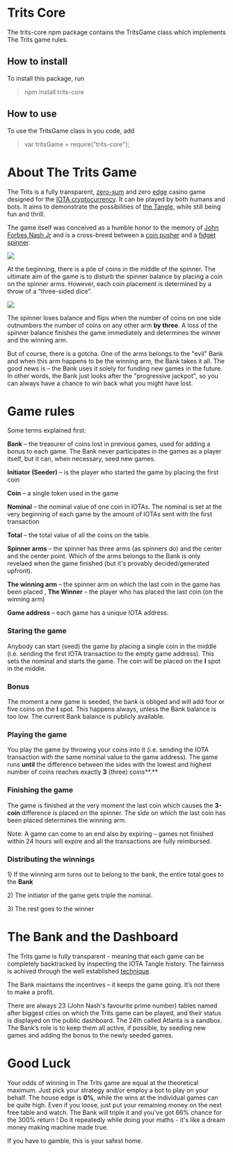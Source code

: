 # Trits Core

The trits-core npm package contains the TritsGame class which implements The Trits game rules.


## How to install

To install this package, run

> npm install trits-core

## How to use

To use the TritsGame class in you code, add

> var tritsGame = require("trits-core");

About The Trits Game
====================

The Trits is a fully transparent, <a href="https://en.wikipedia.org/wiki/Zero-sum_game" target="_blank">zero-sum</a> and zero <a href="https://cs.wikipedia.org/wiki/House_Edge" target="_blank">edge</a> casino game designed for the <a href="https://iota.org/" target="_blank">IOTA cryptocurrency</a>. It can be played by both humans and bots. It aims to demonstrate the possibilities of <a href="http://tangle.glumb.de/" target="_blank">the Tangle</a>, while still being fun and thrill.

The game itself was conceived as a humble honor to the memory of <a href="https://www.youtube.com/watch?v=oM1SflhJDoc" target="_blank">John Forbes Nash Jr</a> and is a cross-breed between a <a href="https://en.wikipedia.org/wiki/Medal_game#Pusher_gamex_type" target="_blank">coin pusher</a> and a <a href="https://en.wikipedia.org/wiki/Fidget_spinner" target="_blank">fidget spinner</a>.

<a href = "https://ia601506.us.archive.org/32/items/example_20171018/example.png"><img src="https://archive.org/download/spinner_middle/spinner_middle.png"/></a>


At the beginning, there is a pile of coins in the middle of the spinner. The ultimate aim of the game is to disturb the spinner balance by placing a coin on the spinner arms. However, each coin placement is determined by a throw of a “three-sided dice”.

<img src="https://archive.org/download/trits_logo_middle/trits_logo_middle.png"/>

The spinner loses balance and flips when the number of coins on one side outnumbers the number of coins on any other arm **by three**. A loss of the spinner balance finishes the game immediately and determines the winner and the winning arm. 

But of course, there is a gotcha. One of the arms belongs to the "evil" Bank and when this arm happens to be the winning arm, the Bank takes it all. The good news is – the Bank uses it solely for funding new games in the future. In other words, the Bank just looks after the "progressive jackpot", so you can always have a chance to win back what you might have lost.

Game rules
==========

Some terms explained first:

**Bank** – the treasurer of coins lost in previous games, used for adding a bonus to each game. The Bank never participates in the games as a player itself, but it can, when necessary, seed new games.

**Initiator (Seeder)** – is the player who started the game by placing the first coin

**Coin** – a single token used in the game

**Nominal** – the nominal value of one coin in IOTAs. The nominal is set at the very beginning of each game by the amount of IOTAs sent with the first transaction

**Total** – the total value of all the coins on the table.

**Spinner arms** – the spinner has three arms (as spinners do) and the center and the center point. Which of the arms belongs to the Bank is only revelaed when the game finished (but it's provably decided/generated upfront).

**The winning arm** – the spinner arm on which the last coin in the game has been placed
,
**The Winner** – the player who has placed the last coin (on the winning arm)

**Game address** – each game has a unique IOTA address.

### Staring the game

Anybody can start (seed) the game by placing a single coin in the middle (i.e. sending the first IOTA transaction to the empty game address). This sets the nominal and starts the game. The coin will be placed on the **I** spot in the middle.

### Bonus

The moment a new game is seeded, the bank is obliged and will add four or five coins on the **I** spot. This happens always, unless the Bank balance is too low. The current Bank balance is publicly available.

### Playing the game

You play the game by throwing your coins into it (i.e. sending the IOTA transaction with the same nominal value to the game address). The game runs **until** the difference between the sides with the lowest and highest number of coins reaches exactly **3** (three) coins**.**

### Finishing the game

The game is finished at the very moment the last coin which causes the **3-coin** difference is placed on the spinner. The side on which the last coin has been placed determines the winning arm.

Note: A game can come to an end also by expiring – games not finished within 24 hours will expire and all the transactions are fully reimbursed.

### Distributing the winnings

1\) If the winning arm turns out to belong to the bank, the entire total goes to the **Bank**

2\) The initiator of the game gets triple the nominal.  

3\) The rest goes to the winner


The Bank and the Dashboard
==========================

The Trits game is fully transparent - meaning that each game can be completely backtracked by inspecting the IOTA Tangle history. The fairness is achived through the well established <a href="https://www.cryptoslots.com/en/provably-fair"> technique</a>.

The Bank maintains the incentives – it keeps the game going. It’s not there to make a profit.

There are always 23 (John Nash's favourite prime number) tables named after biggest cities on which the Trits game can be played, and their status is displayed on the public dashboard. The 24th called Atlanta is a sandbox. The Bank’s role is to keep them all active, if possible, by seeding new games and adding the bonus to the newly seeded games.

Good Luck
=======

Your odds of winning in The Trits game are equal at the theoretical maximum. Just pick your strategy and/or employ a bot to play on your behalf. The house edge is **0%**, while the wins at the individual games can be quite high. Even if you loose, just put your remaining money on the next free table and watch. The Bank will triple it and you've got 66% chance for the 300% return ! Do it repeatedly while doing your maths - it's like a dream money making machine made true. 

If you have to gamble, this is your safest home.




